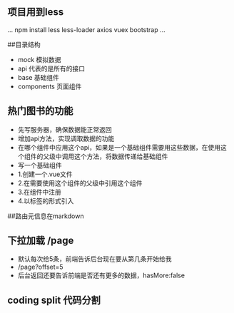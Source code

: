 ## 项目用到less
...
  npm install less less-loader axios vuex bootstrap
...

##目录结构
- mock 模拟数据
- api 代表的是所有的接口
- base 基础组件
- components 页面组件

## 热门图书的功能
- 先写服务器，确保数据能正常返回
- 增加api方法，实现调取数据的功能
- 在哪个组件中应用这个api，如果是一个基础组件需要用这些数据，在使用这个组件的父级中调用这个方法，将数据传递给基础组件
- 写一个基础组件
 - 1.创建一个.vue文件
 - 2.在需要使用这个组件的父级中引用这个组件
 - 3.在组件中注册
 - 4.以标签的形式引入

 ##路由元信息在markdown

 ## 下拉加载 /page
 - 默认每次给5条，前端告诉后台现在要从第几条开始给我
 - /page?offset=5
 - 后台返回还要告诉前端是否还有更多的数据，hasMore:false
 
 ## coding split 代码分割



